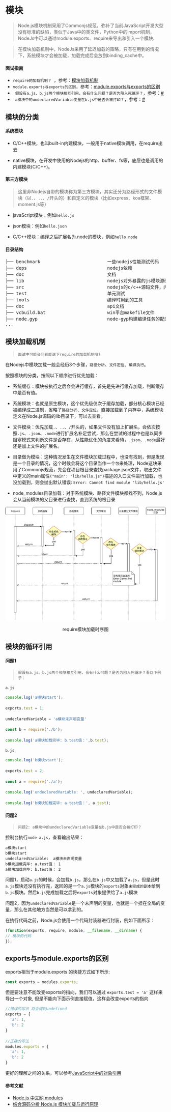# 模块

> Node.js模块机制采用了Commonjs规范，弥补了当前JavaScript开发大型没有标准的缺陷，类似于Java中的类文件，Python中的import机制，NodeJs中可以通过module.exports、require来导出和引入一个模块.

> 在模块加载机制中，NodeJs采用了延迟加载的策略，只有在用到的情况下，系统模块才会被加载，加载完成后会放到binding_cache中。

#### 面试指南

* ```require的加载机制？ ```，参考：[模块加载机制](#模块加载机制)
* ```module.exports与exports的区别```，参考：[module.exports与exports的区别](#module.exports与exports的区别)
* ``` 假设有a.js、b.js两个模块相互引用，会有什么问题？是否为陷入死循环？```，参考：[#](#问题1)
* ``` a模块中的undeclaredVariable变量在b.js中是否会被打印？```，参考：[#](#问题2)

## 模块的分类

#### 系统模块

* C/C++模块，也叫built-in内建模块，一般用于native模块调用，在require出去

* native模块，在开发中使用的Nodejs的http、buffer、fs等，底层也是调用的内建模块(C/C++)。

#### 第三方模块

> 这里非Nodejs自带的模块称为第三方模块，其实还分为路径形式的文件模块（以```.```、```..```、```/```开头的）和自定义的模块（比如express、koa框架、moment.js等）

* javaScript模块：例如```hello.js```

* json模块：例如```hello.json```

* C/C++模块：编译之后扩展名为.node的模块，例如```hello.node```

#### 目录结构

<pre>
├── benchmark                         一些nodejs性能测试代码
├── deps                              nodejs依赖
├── doc                               文档
├── lib                               nodejs对外暴露的js模块源码
├── src                               nodejs的c/c++源码文件，内建模块
├── test                              单元测试
├── tools                             编译时用到的工具
├── doc                               api文档
├── vcbuild.bat                       win平台makefile文件
├── node.gyp                          node-gyp构建编译任务的配置文件                           
...
</pre>

## 模块加载机制

> ``` 面试中可能会问到能说下require的加载机制吗? ```

在Nodejs中模块加载一般会经历3个步骤，```路径分析```、```文件定位```、```编译执行```。

按照模块的分类，按照以下顺序进行优先加载：

* 系统缓存：模块被执行之后会会进行缓存，首先是先进行缓存加载，判断缓存中是否有值。

* 系统模块：也就是原生模块，这个优先级仅次于缓存加载，部分核心模块已经被编译成二进制，省略了```路径分析```、```文件定位```，直接加载到了内存中，系统模块定义在Node.js源码的lib目录下，可以去查看。

* 文件模块：优先加载```.```、```..```、```/```开头的，如果文件没有加上扩展名，会依次按照```.js```、```.json```、```.node```进行扩展名补足尝试，那么在尝试的过程中也是以同步阻塞模式来判断文件是否存在，从性能优化的角度来看待，```.json```、```.node```最好还是加上文件的扩展名。

* 目录做为模块：这种情况发生在文件模块加载过程中，也没有找到，但是发现是一个目录的情况，这个时候会将这个目录当作一个```包```来处理，Node这块采用了Commonjs规范，先会在项目根目录查找package.json文件，取出文件中定义的main属性```("main": "lib/hello.js")```描述的入口文件进行加载，也没加载到，则会抛出默认错误: ```Error: Cannot find module 'lib/hello.js'```

* node_modules目录加载：对于系统模块、路径文件模块都找不到，Node.js会从当前模块的父目录进行查找，直到系统的根目录

![](./img/module_require.jpg)

<center>require模块加载时序图</center>

## 模块的循环引用

#### 问题1

> ```假设有a.js、b.js两个模块相互引用，会有什么问题？是否为陷入死循环？看以下例子： ```


```a.js```
```js
console.log('a模块start');

exports.test = 1;

undeclaredVariable = 'a模块未声明变量'

const b = require('./b');

console.log('a模块加载完毕: b.test值：',b.test);
```

```b.js```
```js
console.log('b模块start');

exports.test = 2;

const a = require('./a');

console.log('undeclaredVariable: ', undeclaredVariable);

console.log('b模块加载完毕: a.test值：', a.test);
```

#### 问题2

> ```问题2: a模块中的undeclaredVariable变量在b.js中是否会被打印？```

控制台执行```node a.js```，查看输出结果：

```
a模块start
b模块start
undeclaredVariable:  a模块未声明变量
b模块加载完毕: a.test值： 1
a模块加载完毕: b.test值： 2
```

问题1，启动```a.js```的时候，会加载```b.js```，那么在```b.js```中又加载了```a.js```，但是此时```a.js```模块还没有执行完，返回的是一个```a.js```模块的```exports```对象```未完成的副本```给到```b.js```模块。然后```b.js```完成加载之后将```exports```对象提供给了```a.js```模块

问题2，因为```undeclaredVariable```是一个未声明的变量，也就是一个挂在全局的变量，那么在其他地方当然是可以拿到的。

在执行代码之前，Node.js会使用一个代码封装器进行封装，例如下面所示：

```js
(function(exports, require, module, __filename, __dirname) {
// 模块的代码
});
```

## exports与module.exports的区别

exports相当于module.exports 的快捷方式如下所示:

```javascript
const exports = modules.exports;
```

但是要注意不能改变exports的指向，我们可以通过 ``` exports.test = 'a' ``` 这样来导出一个对象, 但是不能向下面示例直接赋值，这样会改变exports的指向

```javascript
//错误的写法 将会得到undefined
exports = {
  'a': 1,
  'b': 2
}

//正确的写法
modules.exports = {
  'a': 1,
  'b': 2
}

```

更好的理解之间的关系，可以参考[JavaScript中的对象引用](/javascript/object.md#对象引用传递)

#### 参考文献

* [Node.js 中文网 modules](http://nodejs.cn/api/modules.html#modules_modules)
* [结合源码分析 Node.js 模块加载与运行原理](https://zhuanlan.zhihu.com/p/35238127)